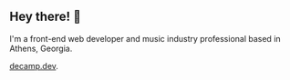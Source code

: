 ## Hey there! 👋

I'm a front-end web developer and music industry professional based in Athens, Georgia.

[decamp.dev](https://mattdecamp.com).
